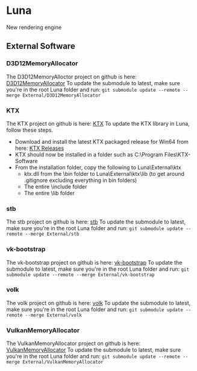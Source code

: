 # Luna
New rendering engine

## External Software
### D3D12MemoryAllocator
The D3D12MemoryAlloctor project on github is here: [D3D12MemoryAllocator](https://github.com/GPUOpen-LibrariesAndSDKs/D3D12MemoryAllocator)
To update the submodule to latest, make sure you're in the root Luna folder and run:
``git submodule update --remote --merge External/D3D12MemoryAllocator``

### KTX
The KTX project on github is here: [KTX](https://github.com/KhronosGroup/KTX-Software)
To update the KTX library in Luna, follow these steps.
- Download and install the latest KTX packaged release for Win64 from here: [KTX Releases](https://github.com/KhronosGroup/KTX-Software/releases)
- KTX should now be installed in a folder such as C:\Program Files\KTX-Software
- From the installation folder, copy the following to Luna\External\ktx
	- ktx.dll from the \bin folder to Luna\External\ktx\lib (to get around .gitignore excluding everything in bin folders)
	- The entire \include folder
	- The entire \lib folder

### stb
The stb project on github is here: [stb](https://github.com/nothings/stb)
To update the submodule to latest, make sure you're in the root Luna folder and run:
``git submodule update --remote --merge External/stb``

### vk-bootstrap
The vk-bootstrap project on github is here: [vk-bootstrap](https://github.com/charles-lunarg/vk-bootstrap)
To update the submodule to latest, make sure you're in the root Luna folder and run:
``git submodule update --remote --merge External/vk-bootstrap``

### volk
The volk project on github is here: [volk](https://github.com/zeux/volk)
To update the submodule to latest, make sure you're in the root Luna folder and run:
``git submodule update --remote --merge External/volk``

### VulkanMemoryAllocator
The VulkanMemoryAllocator project on github is here: [VulkanMemoryAllocator](https://github.com/GPUOpen-LibrariesAndSDKs/VulkanMemoryAllocator)
To update the submodule to latest, make sure you're in the root Luna folder and run:
``git submodule update --remote --merge External/VulkanMemoryAllocator``